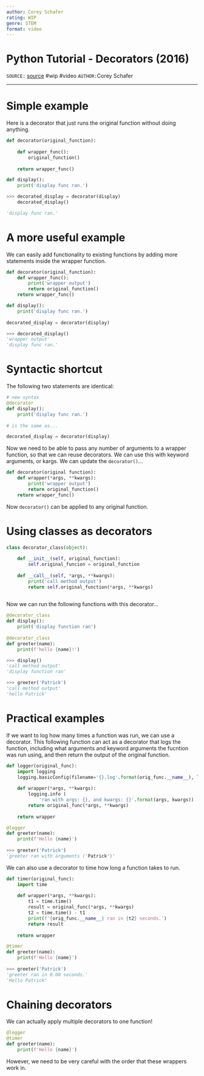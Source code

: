 ```yaml
---
author: Corey Schafer
rating: WIP 
genre: STEM
format: video
---
```

# Python Tutorial - Decorators (2016)
`SOURCE:` [source](https://www.youtube.com/watch?v=FsAPt_9Bf3U)
#wip #video
`AUTHOR:`Corey Schafer

---
# Simple example
Here is a decorator that just runs the original function without doing anything. 

```python
def decorator(original_function):
	
	def wrapper_func():
		original_function()
		
	return wrapper_func()

def display():
	print('display func ran.')
```

```python
>>> decorated_display = decorator(display)
	decorated_display()

'display func ran.'
```

# A more useful example
We can easily add functionality to existing functions by adding more statements inside the wrapper function. 

```python
def decorator(original_function):
	def wrapper_func():
		print('wrapper output')
		return original_function()
	return wrapper_func()

def display():
	print('display func ran.')
	
decorated_display = decorator(display)
```

```python
>>> decorated_display()
'wrapper output'
'display func ran.'
```

# Syntactic shortcut
The following two statements are identical:

```python
# new syntax
@decorator
def display():
	print('display func ran.')
	
# is the same as...

decorated_display = decorator(display)
```

Now we need to be able to pass any number of arguments to a wrapper function, so that we can reuse decorators. We can use this with keyword arguments, or kargs. We can update the `decorator()`...

```python
def decorator(original function):
	def wrapper(*args, **kwargs):
		print('wrapper output')
		return original_function()
	return wrapper_func()
```

Now `decorator()` can be applied to any original function. 

# Using classes as decorators
```python
class decorator_class(object):
	
	def __init__(self, original_function):
		self.original_funcion = original_function
		
	def __call__(self, *args, **kwargs):
		print('call method output')
		return self.original_function(*args, **kwargs)
		
```

Now we can run the following functions with this decorator...

```python
@decorator_class
def display():
	print('display function ran')
	
@decorator_class
def greeter(name):
	print(f'hello {name}!')
```

```python
>>> display()
'call method output'
'display function ran'

>>> greeter('Patrick')
'call method output'
'hello Patrick'
```

# Practical examples
If we want to log how many times a function was run, we can use a decorator. This following function can act as a decorator that logs the function, including what arguments and keyword arguments the fucntion was run using, and then return the output of the original function. 

```python
def logger(original_func):
	import logging
	logging.basicConfig(filename='{}.log'.format(orig_func.__name__), level = logging.INFO)
	
	def wrapper(*args, **kwargs):
		logging.info (
			'ran with args: {}, and kwargs: {}'.format(args, kwargs))
		return original_func(*args, **kwargs)
	
	return wrapper
```

```python
@logger
def greeter(name):
	print(f'Hello {name}')
	
>>> greeter('Patrick')
'greeter ran with arguments ('Patrick')'
```

We can also use a decorator to time how long a function takes to run. 

```python
def timer(original_func):
	import time
	
	def wrapper(*args, **kwargs):
		t1 = time.time()
		result = original_func(*args, **kwargs)
		t2 = time.time() - t1
		print(f'{orig_func.__name__} ran in {t2} seconds.')
		return result
	
	return wrapper

@timer
def greeter(name):
	print(f'Hello {name}')
	
>>> greeter('Patrick')
'greeter ran in 0.00 seconds.'
'Hello Patrick'
```

# Chaining decorators
We can actually apply multiple decorators to one function!

```python
@logger
@timer
def greeter(name):
	print(f'Hello {name}')
```

However, we need to be very careful with the order that these wrappers work in. 